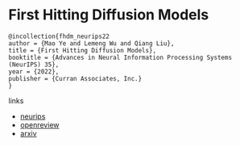 # First Hitting Diffusion Models

```
@incollection{fhdm_neurips22
author = {Mao Ye and Lemeng Wu and Qiang Liu},
title = {First Hitting Diffusion Models},
booktitle = {Advances in Neural Information Processing Systems (NeurIPS) 35},
year = {2022},
publisher = {Curran Associates, Inc.}
}
```

links
- [neurips](https://nips.cc/Conferences/2022/Schedule?showEvent=53991)
- [openreview](https://openreview.net/forum?id=EI1x5B1-o8M)
- [arxiv](https://arxiv.org/abs/2209.01170)
